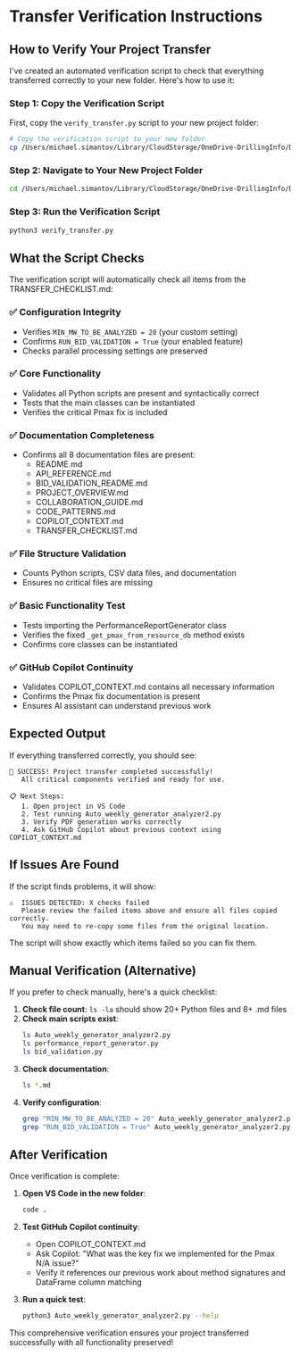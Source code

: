 # Transfer Verification Instructions

## How to Verify Your Project Transfer

I've created an automated verification script to check that everything transferred correctly to your new folder. Here's how to use it:

### Step 1: Copy the Verification Script

First, copy the `verify_transfer.py` script to your new project folder:

```bash
# Copy the verification script to your new folder
cp /Users/michael.simantov/Library/CloudStorage/OneDrive-DrillingInfo/Documents/generator_analysis/verify_transfer.py /Users/michael.simantov/Library/CloudStorage/OneDrive-DrillingInfo/Documents/generator_reports/
```

### Step 2: Navigate to Your New Project Folder

```bash
cd /Users/michael.simantov/Library/CloudStorage/OneDrive-DrillingInfo/Documents/generator_reports
```

### Step 3: Run the Verification Script

```bash
python3 verify_transfer.py
```

## What the Script Checks

The verification script will automatically check all items from the TRANSFER_CHECKLIST.md:

### ✅ Configuration Integrity
- Verifies `MIN_MW_TO_BE_ANALYZED = 20` (your custom setting)
- Confirms `RUN_BID_VALIDATION = True` (your enabled feature)
- Checks parallel processing settings are preserved

### ✅ Core Functionality  
- Validates all Python scripts are present and syntactically correct
- Tests that the main classes can be instantiated
- Verifies the critical Pmax fix is included

### ✅ Documentation Completeness
- Confirms all 8 documentation files are present:
  - README.md
  - API_REFERENCE.md  
  - BID_VALIDATION_README.md
  - PROJECT_OVERVIEW.md
  - COLLABORATION_GUIDE.md
  - CODE_PATTERNS.md
  - COPILOT_CONTEXT.md
  - TRANSFER_CHECKLIST.md

### ✅ File Structure Validation
- Counts Python scripts, CSV data files, and documentation
- Ensures no critical files are missing

### ✅ Basic Functionality Test
- Tests importing the PerformanceReportGenerator class
- Verifies the fixed `_get_pmax_from_resource_db` method exists
- Confirms core classes can be instantiated

### ✅ GitHub Copilot Continuity
- Validates COPILOT_CONTEXT.md contains all necessary information
- Confirms the Pmax fix documentation is present
- Ensures AI assistant can understand previous work

## Expected Output

If everything transferred correctly, you should see:

```
🎉 SUCCESS! Project transfer completed successfully!
   All critical components verified and ready for use.

📋 Next Steps:
   1. Open project in VS Code
   2. Test running Auto_weekly_generator_analyzer2.py
   3. Verify PDF generation works correctly
   4. Ask GitHub Copilot about previous context using COPILOT_CONTEXT.md
```

## If Issues Are Found

If the script finds problems, it will show:

```
⚠️  ISSUES DETECTED: X checks failed
   Please review the failed items above and ensure all files copied correctly.
   You may need to re-copy some files from the original location.
```

The script will show exactly which items failed so you can fix them.

## Manual Verification (Alternative)

If you prefer to check manually, here's a quick checklist:

1. **Check file count**: `ls -la` should show 20+ Python files and 8+ .md files
2. **Check main scripts exist**:
   ```bash
   ls Auto_weekly_generator_analyzer2.py
   ls performance_report_generator.py
   ls bid_validation.py
   ```
3. **Check documentation**:
   ```bash
   ls *.md
   ```
4. **Verify configuration**:
   ```bash
   grep "MIN_MW_TO_BE_ANALYZED = 20" Auto_weekly_generator_analyzer2.py
   grep "RUN_BID_VALIDATION = True" Auto_weekly_generator_analyzer2.py
   ```

## After Verification

Once verification is complete:

1. **Open VS Code in the new folder**:
   ```bash
   code .
   ```

2. **Test GitHub Copilot continuity**:
   - Open COPILOT_CONTEXT.md
   - Ask Copilot: "What was the key fix we implemented for the Pmax N/A issue?"
   - Verify it references our previous work about method signatures and DataFrame column matching

3. **Run a quick test**:
   ```bash
   python3 Auto_weekly_generator_analyzer2.py --help
   ```

This comprehensive verification ensures your project transferred successfully with all functionality preserved!

